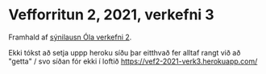 # Vefforritun 2, 2021, verkefni 3

Framhald af [sýnilausn Óla verkefni 2](https://github.com/vefforritun/vef2-2021-v2-synilausn).

Ekki tókst að setja uppp heroku síðu þar eitthvað fer alltaf rangt við að "getta" / svo síðan fór ekki í loftið
https://vef2-2021-verk3.herokuapp.com/
